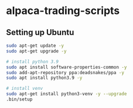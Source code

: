 # alpaca-trading-scripts

## Setting up Ubuntu

```bash
sudo apt-get update -y
sudo apt-get upgrade -y

# install python 3.9
sudo apt install software-properties-common -y
sudo add-apt-repository ppa:deadsnakes/ppa -y
sudo apt install python3.9 -y

# install venv
sudo apt-get install python3-venv -y --upgrade
.bin/setup
```
